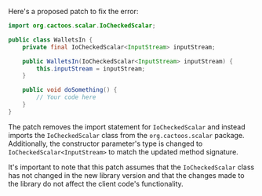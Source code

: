 Here's a proposed patch to fix the error:
```java
import org.cactoos.scalar.IoCheckedScalar;

public class WalletsIn {
    private final IoCheckedScalar<InputStream> inputStream;

    public WalletsIn(IoCheckedScalar<InputStream> inputStream) {
        this.inputStream = inputStream;
    }

    public void doSomething() {
        // Your code here
    }
}
```
The patch removes the import statement for `IoCheckedScalar` and instead imports the `IoCheckedScalar` class from the `org.cactoos.scalar` package. Additionally, the constructor parameter's type is changed to `IoCheckedScalar<InputStream>` to match the updated method signature.


It's important to note that this patch assumes that the `IoCheckedScalar` class has not changed in the new library version and that the changes made to the library do not affect the client code's functionality.